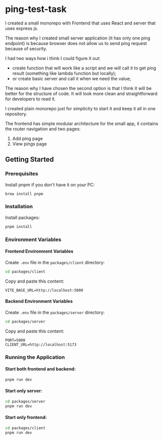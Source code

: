 # ping-test-task

I created a small monorepo with Frontend that uses React and server that uses express js.

The reason why I created small server application (it has only one ping endpoint) is because browser does not allow us to send ping request because of security.

I had two ways how i think I could figure it out:
- create function that will work like a script and we will call it to get ping result (something like lambda function but locally);
- or create basic server and call it when we need the value;

The reason why I have chosen the second option is that I think it will be better for the structure of code. It will look more clean and straightforward for developers to read it.

I created plain monorepo just for simplicity to start it and keep it all in one repository.

The frontend has simple modular architecture for the small app, it contains the router navigation and two pages:
1. Add ping page
2. View pings page

## Getting Started

### Prerequisites

Install pnpm if you don't have it on your PC:

```bash
brew install pnpm
```

### Installation

Install packages:

```bash
pnpm install
```

### Environment Variables

#### Frontend Environment Variables

Create `.env` file in the `packages/client` directory:

```bash
cd packages/client
```

Copy and paste this content:
```env
VITE_BASE_URL=http://localhost:5000
```

#### Backend Environment Variables

Create `.env` file in the `packages/server` directory:

```bash
cd packages/server
```

Copy and paste this content:
```env
PORT=5000
CLIENT_URL=http://localhost:5173
```

### Running the Application

#### Start both frontend and backend:
```bash
pnpm run dev
```

#### Start only server:
```bash
cd packages/server
pnpm run dev
```

#### Start only frontend:
```bash
cd packages/client
pnpm run dev
```